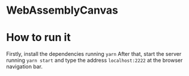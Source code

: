 # WebAssemblyCanvas

# How to run it

Firstly, install the dependencies running `yarn`
After that, start the server running `yarn start` and type the address `localhost:2222` at the browser navigation bar.
